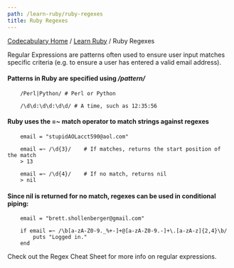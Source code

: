 ```yaml
---
path: /learn-ruby/ruby-regexes
title: Ruby Regexes
---
```

[Codecabulary Home](/) / [Learn Ruby](/learn-ruby) / Ruby Regexes

<!-- ---title: Ruby Regexes -->

Regular Expressions are patterns often used to ensure user input matches specific criteria (e.g. to ensure a user has entered a valid email address). 

#### Patterns in Ruby are specified using _/pattern/_

		/Perl|Python/ # Perl or Python
		
		/\d\d:\d\d:\d\d/ # A time, such as 12:35:56

#### Ruby uses the =~ match operator to match strings against regexes

		email = "stupidAOLacct590@aol.com"
		
		email =~ /\d{3}/ 	# If matches, returns the start position of the match
		> 13
		
		email =~ /\d{4}/ 	# If no match, returns nil
		> nil
		
#### Since nil is returned for no match, regexes can be used in conditional piping:

		email = "brett.shollenberger@gmail.com"
		
		if email =~ /\b[a-zA-Z0-9._%+-]+@[a-zA-Z0-9.-]+\.[a-zA-z]{2,4}\b/ 
			puts "Logged in."
		end
		
Check out the Regex Cheat Sheet for more info on regular expressions. 
